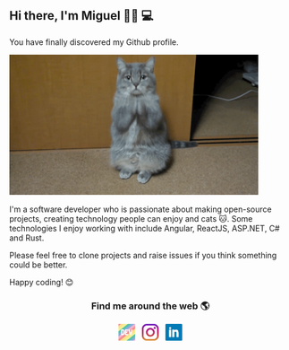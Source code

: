 ## Hi there, I'm Miguel 👋🏼 💻

You have finally discovered my Github profile.

<img height="250" src="https://raw.githubusercontent.com/miguelbogota/miguelbogota/master/cat.gif" alt="gif with funny random cat say thank you.">

I'm a software developer who is passionate about making open-source projects, creating technology people can enjoy and cats 🐱. Some technologies I enjoy working with include Angular, ReactJS, ASP.NET, C# and Rust.

Please feel free to clone projects and raise issues if you think something could be better.

Happy coding! 😊


<h3 align="center">Find me around the web 🌎</h3>

<p align='center'>
  <a href="https://dev.to/miguelbogota"><img height="30" src="https://raw.githubusercontent.com/miguelbogota/miguelbogota/master/dev.png" alt="Dev.to link to profile"></a>&nbsp;&nbsp;
  <a href="https://www.instagram.com/migue_bogota/"><img height="30" src="https://raw.githubusercontent.com/miguelbogota/miguelbogota/master/instagram.jpg" alt="Instagram link to profile"></a>&nbsp;&nbsp;
  <a href="https://www.linkedin.com/in/miguelbogota"><img height="30" src="https://raw.githubusercontent.com/miguelbogota/miguelbogota/master/linkedin.png" alt="LinkedIn link to profile"></a>
</p>
